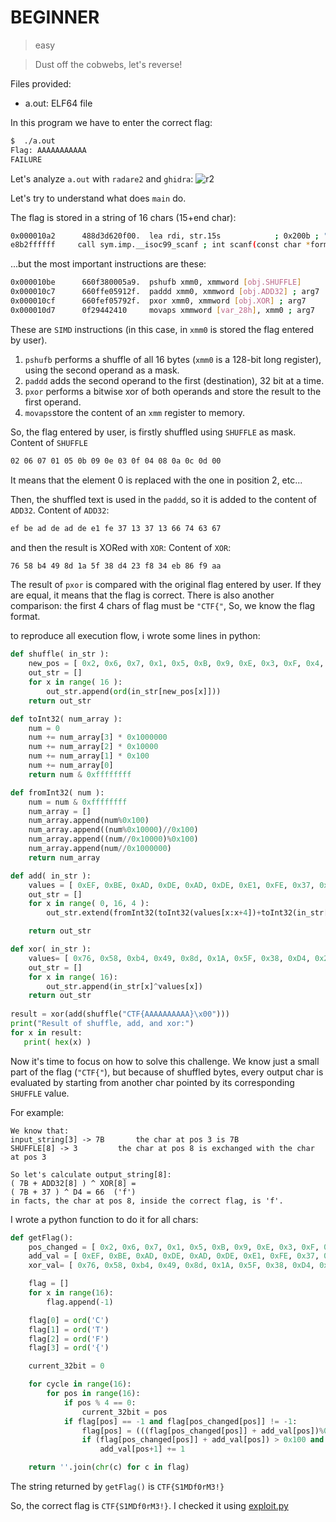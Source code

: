 
# BEGINNER
> easy

> Dust off the cobwebs, let's reverse!


Files provided:
* a.out: ELF64 file

In this program we have to enter the correct flag:

```sh
$  ./a.out
Flag: AAAAAAAAAAA
FAILURE
```

Let's analyze `a.out` with `radare2` and `ghidra`:
![r2](https://github.com/Samuele458/CTF-writeups/blob/master/GoogleCTF2020/Reversing/BEGINNER/img/screen_01.png?raw=true)

Let's try to understand what does `main` do.

 The flag is stored in a string of 16 chars (15+end char): 
```sh
0x000010a2      488d3d620f00.  lea rdi, str.15s            ; 0x200b ; "%15s" ; const char *format
e8b2ffffff     call sym.imp.__isoc99_scanf ; int scanf(const char *format)
```

...but the most important instructions are these:
```sh
0x000010be      660f380005a9.  pshufb xmm0, xmmword [obj.SHUFFLE]
0x000010c7      660ffe05912f.  paddd xmm0, xmmword [obj.ADD32] ; arg7
0x000010cf      660fef05792f.  pxor xmm0, xmmword [obj.XOR] ; arg7
0x000010d7      0f29442410     movaps xmmword [var_28h], xmm0 ; arg7
```
These are `SIMD` instructions (in this case, in `xmm0` is stored the flag entered by user). 

 1. `pshufb` performs a shuffle of all 16 bytes (`xmm0` is a 128-bit long register), using the second operand as a mask.
 2.  `paddd` adds the second operand to the first (destination), 32 bit at a time.
 3. `pxor` performs a bitwise xor of both operands and store the result to the first operand.
 4. `movaps`store the content of an `xmm` register to memory.
 

So, the flag entered by user, is firstly shuffled using `SHUFFLE` as mask.
Content of `SHUFFLE`
```sh
02 06 07 01 05 0b 09 0e 03 0f 04 08 0a 0c 0d 00
```
It means that the element 0 is replaced with the one in position 2, etc...

Then, the shuffled text is used in the `paddd`, so it is added to the content of `ADD32`.
Content of `ADD32`:
```sh
ef be ad de ad de e1 fe 37 13 37 13 66 74 63 67
```

and then the result is XORed with `XOR`:
Content of `XOR`:
```sh
76 58 b4 49 8d 1a 5f 38 d4 23 f8 34 eb 86 f9 aa
```
The result of `pxor` is compared with the original flag entered by user. If they are equal, it means that the flag is correct.
There is also another comparison: the first 4 chars of flag must be `"CTF{"`, So, we know the flag format.

to reproduce all execution flow, i wrote some lines in python:
```python
def shuffle( in_str ):
	new_pos = [ 0x2, 0x6, 0x7, 0x1, 0x5, 0xB, 0x9, 0xE, 0x3, 0xF, 0x4, 0x8, 0xA, 0xC, 0xD, 0x0 ]
	out_str = []
	for x in range( 16 ):
		out_str.append(ord(in_str[new_pos[x]]))
	return out_str

def toInt32( num_array ):
	num = 0
	num += num_array[3] * 0x1000000
	num += num_array[2] * 0x10000
	num += num_array[1] * 0x100
	num += num_array[0]
	return num & 0xffffffff

def fromInt32( num ):
	num = num & 0xffffffff
	num_array = []
	num_array.append(num%0x100)
	num_array.append((num%0x10000)//0x100)
	num_array.append((num//0x10000)%0x100)
	num_array.append(num//0x1000000)
	return num_array

def add( in_str ):
	values = [ 0xEF, 0xBE, 0xAD, 0xDE, 0xAD, 0xDE, 0xE1, 0xFE, 0x37, 0x13, 0x37, 0x13, 0x66, 0x74, 0x63, 0x67 ]
	out_str = []
	for x in range( 0, 16, 4 ):
		out_str.extend(fromInt32(toInt32(values[x:x+4])+toInt32(in_str[x:x+4])))

	return out_str

def xor( in_str ):
	values= [ 0x76, 0x58, 0xb4, 0x49, 0x8d, 0x1A, 0x5F, 0x38, 0xD4, 0x23, 0xF8, 0x34, 0xEB, 0x86, 0xF9, 0xAA ]
	out_str = []
	for x in range( 16):
		out_str.append(in_str[x]^values[x])
	return out_str
	
result = xor(add(shuffle("CTF{AAAAAAAAAA}\x00")))  
print("Result of shuffle, add, and xor:")
for x in result:  
   print( hex(x) )
```

Now it's time to focus on how to solve this challenge.
We know just a small part of the flag (`"CTF{"`), but because of shuffled bytes, every output char is evaluated by starting from another char pointed by its corresponding `SHUFFLE` value.

For example:
```
We know that:
input_string[3] -> 7B		the char at pos 3 is 7B
SHUFFLE[8] -> 3			the char at pos 8 is exchanged with the char at pos 3

So let's calculate output_string[8]:
( 7B + ADD32[8] ) ^ XOR[8] =
( 7B + 37 ) ^ D4 = 66  ('f')
in facts, the char at pos 8, inside the correct flag, is 'f'.
```
I wrote a python function to do it for all chars:
```python
def getFlag():
	pos_changed = [ 0x2, 0x6, 0x7, 0x1, 0x5, 0xB, 0x9, 0xE, 0x3, 0xF, 0x4, 0x8, 0xA, 0xC, 0xD, 0x0 ]
	add_val = [ 0xEF, 0xBE, 0xAD, 0xDE, 0xAD, 0xDE, 0xE1, 0xFE, 0x37, 0x13, 0x37, 0x13, 0x66, 0x74, 0x63, 0x67 ]
	xor_val= [ 0x76, 0x58, 0xb4, 0x49, 0x8d, 0x1A, 0x5F, 0x38, 0xD4, 0x23, 0xF8, 0x34, 0xEB, 0x86, 0xF9, 0xAA ]

	flag = []
	for x in range(16):
		flag.append(-1)	

	flag[0] = ord('C')
	flag[1] = ord('T')
	flag[2] = ord('F')
	flag[3] = ord('{')

	current_32bit = 0

	for cycle in range(16):
		for pos in range(16):
			if pos % 4 == 0:
				current_32bit = pos
			if flag[pos] == -1 and flag[pos_changed[pos]] != -1:
				flag[pos] = (((flag[pos_changed[pos]] + add_val[pos])%0x100)^xor_val[pos])
				if (flag[pos_changed[pos]] + add_val[pos]) > 0x100 and pos+1 < current_32bit+4 :
					add_val[pos+1] += 1

	return ''.join(chr(c) for c in flag)
```
The string returned by `getFlag()` is `CTF{S1MDf0rM3!}`

So, the correct flag is `CTF{S1MDf0rM3!}`. I checked it using [exploit.py](exploit.py)
